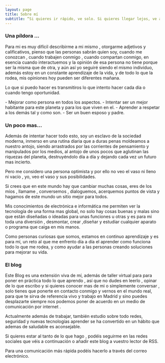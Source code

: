 ```yaml
---
layout: page
title: Sobre mí
subtitle: “Si quieres ir rápido, ve solo. Si quieres llegar lejos, ve acompañado”
---
```





### Una píldora ...

<i class="fa fa-address-card-o fa-2x"></i>

Para mi es muy difícil describirme a mi mismo , otorgarme adjetivos y calificativos, pienso que las personas sabrán quien soy, cuando me conozcan , cuando trabajen conmigo , cuando compartan conmigo, en esencia cuando interactuemos y la opinión de esa persona no tiene porque ser la misma que de otra, y aún así yo seguiré siendo el mismo individuo, además estoy en un constante aprendizaje de la vida, y de todo lo que la rodea, mis opiniones hoy pueden ser diferentes mañana.

Lo que si puedo hacer es transmitiros lo que intento hacer cada día o cuando tengo oportunidad.

<i class="fa-li fa-spinner fa-pulse fa-2x fa-fw"></i> - Mejorar como persona en todos los aspectos.
<i class="fa-li fa-spinner fa-pulse fa-2x fa-fw"></i> - Intentar ser un mejor habitante para este planeta y para los que viven en el.
<i class="fa-li fa-spinner fa-pulse fa-2x fa-fw"></i> - Aprender a respetar a los demás tal y como son.
<i class="fa-li fa-spinner fa-pulse fa-2x fa-fw"></i> - Ser un buen esposo y padre.

### Un poco mas...

<i class="fa fa-user-circle-o" aria-hidden="true"></i>

Además de intentar hacer todo esto, soy un esclavo de la sociedad moderna, inmerso en una rutina diaria que a duras penas moldeamos a nuestro antojo, siendo arrastrados por las corrientes de pensamiento y manipulados por los medios, al antojo de unos pocos que aglutinan las riquezas del planeta, destruyéndolo día a día y dejando cada vez un futuro mas incierto.

Pero me considero una persona optimista y por ello no veo el vaso ni lleno ni vacío , yo, veo el vaso y sus posibilidades.

Si crees que en este mundo hay que cambiar muchas cosas, eres de los míos , llamame , conversemos , dialoguemos, acerquemos puntos de vista y hagamos de este mundo un sitio mejor para todos.

<i class="fa fa-microchip" aria-hidden="true"></i>

Mis conocimientos de electrónica e informática me permiten ver la tecnología de una forma mas global, no solo hay cosas buenas y malas sino que están diseñadas o ideadas para unas funciones u otras y es para mi toda una diversión , desmontar, crear ,diseñar y estudiar cualquier aparato o programa que caiga en mis manos.

Como personas curiosas que somos, estamos en continuo aprendizaje y es para mí, un reto al que me enfrento día a día el aprender como funciona todo lo que me rodea,  y como ayudar a las personas creando soluciones para mejorar su vida.

### El blog

<i class="fa fa-bath" aria-hidden="true"></i>


Este Blog es una extensión viva de mí, además de taller virtual para para poner en práctica todo lo que aprendo , así que no dudes en leerlo , opinar de lo que escribo y si quieres conocer mas de mi o simplemente conversar , solo tienes que ponerte en contacto conmigo y vernos en el mundo real, para que te sirva de referencia vivo y trabajo en Madrid y sino puedes desplazarte siempre nos podemos poner de acuerdo en un medio de comunicación por internet .

Actualmente además de trabajar, también estudio sobre todo redes, seguridad y nuevas tecnologías aprender se ha convertido en un hábito que ademas de saludable es aconsejable.

Si quieres estar al tanto de lo que hago , podéis seguirme en las redes sociales que véis a continuación o añadir este blog a vuestro lector de RSS.

Para una comunicación más rápida podéis hacerlo a través del correo electrónico.
